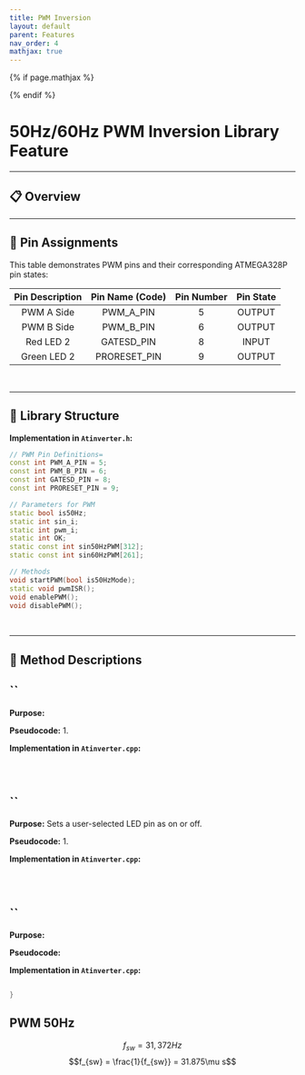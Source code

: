 ```yaml
---
title: PWM Inversion
layout: default
parent: Features
nav_order: 4
mathjax: true
---
```


<!-- To enable math equation formatting -->
{% if page.mathjax %}
  <!-- Polyfill for older browsers (optional) -->
  <script type="text/javascript" async 
    src="https://polyfill.io/v3/polyfill.min.js?features=es6">
  </script>

  <!-- MathJax v3 for LaTeX rendering -->
  <script type="text/javascript" async 
    id="MathJax-script" 
    src="https://cdn.jsdelivr.net/npm/mathjax@3/es5/tex-mml-chtml.js">
  </script>

  <!-- Custom MathJax Configuration -->
  <script type="text/javascript">
    MathJax = {
      tex: {
        inlineMath: [['$', '$'], ['\\(', '\\)']],
        displayMath: [['$$', '$$'], ['\\[', '\\]']],
      }
    };
  </script>
{% endif %}

# **50Hz/60Hz PWM Inversion Library Feature**
***

## 📋 Overview


---

## 📌 Pin Assignments

This table demonstrates PWM pins and their corresponding ATMEGA328P pin states:

| Pin Description | Pin Name (Code) | Pin Number | Pin State |
|:---------------:|:---------------:|:----------:|:---------:|
| PWM A Side      | PWM_A_PIN       | 5          | OUTPUT    |
| PWM B Side      | PWM_B_PIN       | 6          | OUTPUT    |
| Red LED 2       | GATESD_PIN      | 8          | INPUT     |
| Green LED 2     | PRORESET_PIN    | 9          | OUTPUT    |

<br>

---

## 📂 Library Structure

**Implementation in `Atinverter.h`:**
```cpp
// PWM Pin Definitions=
const int PWM_A_PIN = 5;
const int PWM_B_PIN = 6;
const int GATESD_PIN = 8;
const int PRORESET_PIN = 9;

// Parameters for PWM
static bool is50Hz;
static int sin_i;
static int pwm_i;
static int OK;
static const int sin50HzPWM[312];
static const int sin60HzPWM[261];

// Methods
void startPWM(bool is50HzMode);
static void pwmISR();
void enablePWM();
void disablePWM();
```
<br>

---

## 📝 Method Descriptions

## ``

**Purpose:**

**Pseudocode:**
1.

**Implementation in `Atinverter.cpp`:**
```cpp

```
<br>

## ``

**Purpose:** Sets a user-selected LED pin as on or off.

**Pseudocode:**
1.

**Implementation in `Atinverter.cpp`:**
```cpp
```
<br>

## ``

**Purpose:** 

**Pseudocode:**

**Implementation in `Atinverter.cpp`:**
```cpp

}
```


## PWM 50Hz
$$f_{sw} = 31,372Hz$$
$$f_{sw} = \frac{1}{f_{sw}} = 31.875\mu s$$ 




